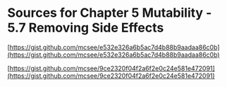 # Sources for Chapter 5 Mutability - 5.7 Removing Side Effects


[https://gist.github.com/mcsee/e532e326a6b5ac7d4b88b9aadaa86c0b](https://gist.github.com/mcsee/e532e326a6b5ac7d4b88b9aadaa86c0b)

[https://gist.github.com/mcsee/9ce2320f04f2a6f2e0c24e581e472091](https://gist.github.com/mcsee/9ce2320f04f2a6f2e0c24e581e472091)